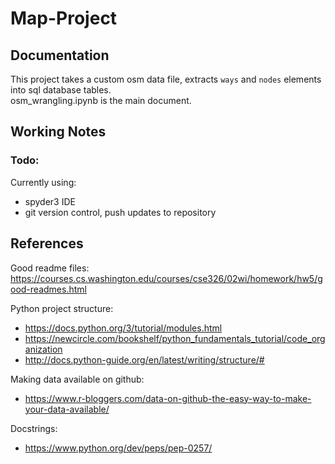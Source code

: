 # Map-Project

## Documentation 
This project takes a custom osm data file, extracts `ways` and `nodes` elements into sql database tables.  
osm_wrangling.ipynb is the main document.  


## Working Notes 
### Todo: 

  

Currently using: 
* spyder3 IDE 
* git version control, push updates to repository  


## References

Good readme files: 
https://courses.cs.washington.edu/courses/cse326/02wi/homework/hw5/good-readmes.html

Python project structure: 
* https://docs.python.org/3/tutorial/modules.html 
* https://newcircle.com/bookshelf/python_fundamentals_tutorial/code_organization
* http://docs.python-guide.org/en/latest/writing/structure/#

Making data available on github: 
* https://www.r-bloggers.com/data-on-github-the-easy-way-to-make-your-data-available/

Docstrings: 
* https://www.python.org/dev/peps/pep-0257/ 


